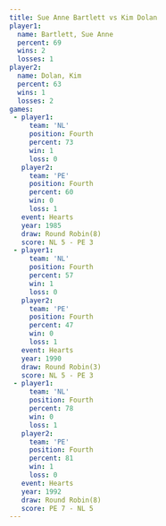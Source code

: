 ```yaml
---
title: Sue Anne Bartlett vs Kim Dolan
player1:                  
  name: Bartlett, Sue Anne
  percent: 69             
  wins: 2                 
  losses: 1               
player2:                  
  name: Dolan, Kim        
  percent: 63             
  wins: 1                 
  losses: 2               
games:
 - player1:          
     team: 'NL'      
     position: Fourth
     percent: 73     
     win: 1          
     loss: 0         
   player2:          
     team: 'PE'      
     position: Fourth
     percent: 60     
     win: 0          
     loss: 1         
   event: Hearts       
   year: 1985          
   draw: Round Robin(8)
   score: NL 5 - PE 3  
 - player1:          
     team: 'NL'      
     position: Fourth
     percent: 57     
     win: 1          
     loss: 0         
   player2:          
     team: 'PE'      
     position: Fourth
     percent: 47     
     win: 0          
     loss: 1         
   event: Hearts       
   year: 1990          
   draw: Round Robin(3)
   score: NL 5 - PE 3  
 - player1:          
     team: 'NL'      
     position: Fourth
     percent: 78     
     win: 0          
     loss: 1         
   player2:          
     team: 'PE'      
     position: Fourth
     percent: 81     
     win: 1          
     loss: 0         
   event: Hearts       
   year: 1992          
   draw: Round Robin(8)
   score: PE 7 - NL 5  
---
```

